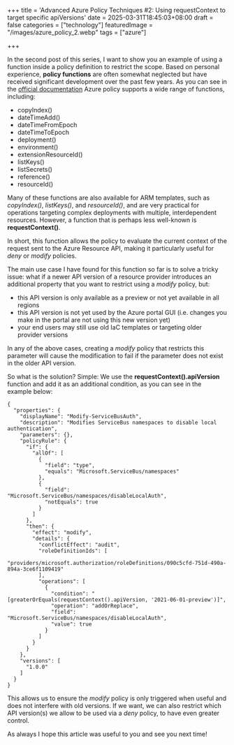 +++
title = 'Advanced Azure Policy Techniques #2: Using requestContext to target specific apiVersions'
date = 2025-03-31T18:45:03+08:00
draft = false
categories = ["technology"]
featuredImage = "/images/azure_policy_2.webp"
tags = ["azure"]


+++

In the second post of this series, I want to show you an example of using a function inside a policy definition to restrict the scope. Based on personal experience, **policy functions** are often somewhat neglected but have received significant development over the past few years. As you can see in the [official documentation](https://learn.microsoft.com/en-us/azure/governance/policy/concepts/definition-structure-policy-rule#policy-functions) Azure policy supports a wide range of functions, including:
- copyIndex()
- dateTimeAdd()
- dateTimeFromEpoch
- dateTimeToEpoch
- deployment()
- environment()
- extensionResourceId()
- listKeys()
- listSecrets()
- reference()
- resourceId()

Many of these functions are also available for ARM templates, such as *copyIndex()*, *listKeys()*, and *resourceId()*, and are very practical for operations targeting complex deployments with multiple, interdependent resources. However, a function that is perhaps less well-known is **requestContext()**.

In short, this function allows the policy to evaluate the current context of the request sent to the Azure Resource API, making it particularly useful for *deny* or *modify* policies.

The main use case I have found for this function so far is to solve a tricky issue: what if a newer API version of a resource provider introduces an additional property that you want to restrict using a *modify* policy, but:
- this API version is only available as a preview or not yet available in all regions
- this API version is not yet used by the Azure portal GUI (i.e. changes you make in the portal are not using this new version yet)
- your end users may still use old IaC templates or targeting older provider versions

In any of the above cases, creating a *modify* policy that restricts this parameter will cause the modification to fail if the parameter does not exist in the older API version.

So what is the solution? Simple: We use the **requestContext().apiVersion** function and add it as an additional condition, as you can see in the example below:

```
{
  "properties": {
    "displayName": "Modify-ServiceBusAuth",
    "description": "Modifies ServiceBus namespaces to disable local authentication",
    "parameters": {},
    "policyRule": {
      "if": {
        "allOf": [
          {
            "field": "type",
            "equals": "Microsoft.ServiceBus/namespaces"
          },
          {
            "field": "Microsoft.ServiceBus/namespaces/disableLocalAuth",
            "notEquals": true
          }
        ]
      },
      "then": {
        "effect": "modify",
        "details": {
          "conflictEffect": "audit",
          "roleDefinitionIds": [
            "providers/microsoft.authorization/roleDefinitions/090c5cfd-751d-490a-894a-3ce6f1109419"
          ],
          "operations": [
            {
              "condition": "[greaterOrEquals(requestContext().apiVersion, '2021-06-01-preview')]",
              "operation": "addOrReplace",
              "field": "Microsoft.ServiceBus/namespaces/disableLocalAuth",
              "value": true
            }
          ]
        }
      }
    },
    "versions": [
      "1.0.0"
    ]
  }
}
```

This allows us to ensure the *modify* policy is only triggered when useful and does not interfere with old versions. If we want, we can also restrict which API version(s) we allow to be used via a *deny* policy, to have even greater control.

As always I hope this article was useful to you and see you next time!
